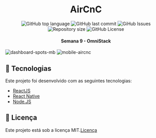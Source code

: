 <h1 align="center">
  AirCnC
</h1>

<p align="center">
  <img alt="GitHub top language" src="https://img.shields.io/github/languages/top/dhemesmota/reactjs-react-native-node-aircnc">
  
  <img alt="GitHub last commit" src="https://img.shields.io/github/last-commit/dhemesmota/reactjs-react-native-node-aircnc">
  
  <img alt="GiHub Issues" src="https://img.shields.io/github/issues/dhemesmota/reactjs-react-native-node-aircnc" >
  
  <img alt="Repository size" src="https://img.shields.io/github/repo-size/dhemesmota/reactjs-react-native-node-aircnc">
  
  <img alt="GitHub License" src="https://img.shields.io/github/license/dhemesmota/reactjs-react-native-node-aircnc">

</p>

<h4 align="center">Semana 9 - OmniStack</h4>


![dashboard-spots-mb](https://user-images.githubusercontent.com/26680031/66260227-37dd4400-e792-11e9-93dc-6d7c0a748c21.jpg)
![mobile-aircnc](https://user-images.githubusercontent.com/26680031/66260249-8a1e6500-e792-11e9-922e-6a247e60546b.jpg)


## :rocket: Tecnologias

Este projeto foi desenvolvido com as seguintes tecnologias:

- [ReactJS][reactjs]
- [React Native][react-native]
- [Node.JS][nodejs]



## :memo: Licença
Este projeto está sob a licença MIT.[Licença](https://github.com/dhemesmota/reactjs-react-native-node-aircnc/blob/master/LICENSE)

[reactjs]: https://pt-br.reactjs.org/
[react-native]: https://facebook.github.io/react-native/
[nodejs]: https://nodejs.org/en/
